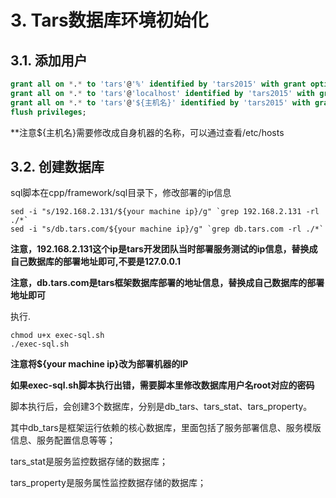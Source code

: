 # 3. <a id="chapter-3"></a>Tars数据库环境初始化
## 3.1. 添加用户
```sql
grant all on *.* to 'tars'@'%' identified by 'tars2015' with grant option;
grant all on *.* to 'tars'@'localhost' identified by 'tars2015' with grant option;
grant all on *.* to 'tars'@'${主机名}' identified by 'tars2015' with grant option;
flush privileges;
```
**注意${主机名}需要修改成自身机器的名称，可以通过查看/etc/hosts

## 3.2. 创建数据库
sql脚本在cpp/framework/sql目录下，修改部署的ip信息
```
sed -i "s/192.168.2.131/${your machine ip}/g" `grep 192.168.2.131 -rl ./*`
sed -i "s/db.tars.com/${your machine ip}/g" `grep db.tars.com -rl ./*`
```
**注意，192.168.2.131这个ip是tars开发团队当时部署服务测试的ip信息，替换成自己数据库的部署地址即可,不要是127.0.0.1**

**注意，db.tars.com是tars框架数据库部署的地址信息，替换成自己数据库的部署地址即可**

执行.
```
chmod u+x exec-sql.sh
./exec-sql.sh
```
**注意将${your machine ip}改为部署机器的IP**

**如果exec-sql.sh脚本执行出错，需要脚本里修改数据库用户名root对应的密码**

脚本执行后，会创建3个数据库，分别是db_tars、tars_stat、tars_property。

其中db_tars是框架运行依赖的核心数据库，里面包括了服务部署信息、服务模版信息、服务配置信息等等；

tars_stat是服务监控数据存储的数据库；

tars_property是服务属性监控数据存储的数据库；
